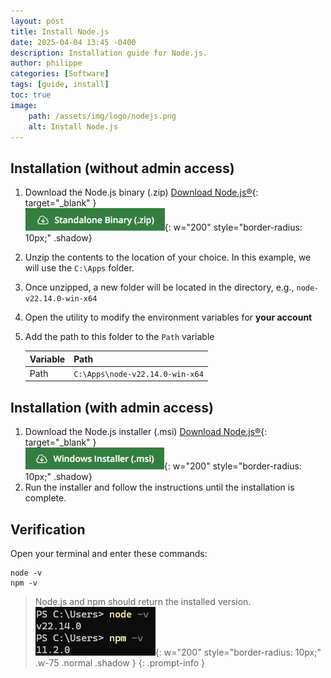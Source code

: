 ```yaml
---
layout: post
title: Install Node.js
date: 2025-04-04 13:45 -0400
description: Installation guide for Node.js.
author: philippe
categories: [Software]
tags: [guide, install]
toc: true
image: 
    path: /assets/img/logo/nodejs.png
    alt: Install Node.js
---
```


## Installation (without admin access)

1. Download the Node.js binary (.zip) [Download Node.js®](https://nodejs.org/en/download){: target="_blank" }  
    ![node installer bin](/assets/img/installation/node/node_installer_bin.png){: w="200" style="border-radius: 10px;" .shadow}
1. Unzip the contents to the location of your choice. In this example, we will use the `C:\Apps` folder.
1. Once unzipped, a new folder will be located in the directory, e.g., `node-v22.14.0-win-x64`
1. Open the utility to modify the environment variables for **your account**
1. Add the path to this folder to the `Path` variable

    Variable | Path
    -|-
    Path | `C:\Apps\node-v22.14.0-win-x64`

## Installation (with admin access)

1. Download the Node.js installer (.msi) [Download Node.js®](https://nodejs.org/en/download){: target="_blank" }  
    ![node installer msi](/assets/img/installation/node/node_installer_msi.png){: w="200" style="border-radius: 10px;" .shadow}
1. Run the installer and follow the instructions until the installation is complete.

## Verification

Open your terminal and enter these commands:

```shell
node -v
npm -v
```

>Node.js and npm should return the installed version.  
![verification](/assets/img/installation/node/verification.png){: w="200" style="border-radius: 10px;" .w-75 .normal .shadow }
{: .prompt-info }
